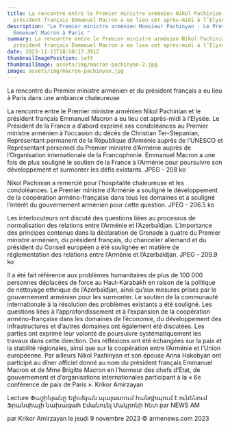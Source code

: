 ```yaml
---
title: La rencontre entre le Premier ministre arménien Nikol Pachinian et le
  président français Emmanuel Macron a eu lieu cet après-midi à l’Elysée.
description: "Le Premier ministre arménien Monsieur Pachinyan - Le Président
  Emmanuel Macron à Paris "
summary: La rencontre entre le Premier ministre arménien Nikol Pachinian et le
  président français Emmanuel Macron a eu lieu cet après-midi à l’Elysée.
date: 2023-11-11T18:58:17.391Z
thumbnailImagePosition: left
thumbnailImage: assets/img/macron-pachinyan-2.jpg
image: assets/img/macron-pachinyan.jpg
---
```

La rencontre du Premier ministre arménien et du président français a eu lieu à Paris dans une ambiance chaleureuse

La rencontre entre le Premier ministre arménien Nikol Pachinian et le président français Emmanuel Macron a eu lieu cet après-midi à l’Elysée.
Le Président de la France a d’abord exprimé ses condoléances au Premier ministre arménien à l’occasion du décès de Christian Ter-Stepanian, Représentant permanent de la République d’Arménie auprès de l’UNESCO et Représentant personnel du Premier ministre d’Arménie auprès de l’Organisation internationale de la Francophonie. Emmanuel Macron a une fois de plus souligné le soutien de la France à l’Arménie pour poursuivre son développement et surmonter les défis existants.
JPEG - 208 ko

Nikol Pachinian a remercié pour l’hospitalité chaleureuse et les condoléances. Le Premier ministre d’Arménie a souligné le développement de la coopération arméno-française dans tous les domaines et a souligné l’intérêt du gouvernement arménien pour cette question.
JPEG - 206.5 ko

Les interlocuteurs ont discuté des questions liées au processus de normalisation des relations entre l’Arménie et l’Azerbaïdjan. L’importance des principes contenus dans la déclaration de Grenade à quatre du Premier ministre arménien, du président français, du chancelier allemand et du président du Conseil européen a été soulignée en matière de réglementation des relations entre l’Arménie et l’Azerbaïdjan.
JPEG - 209.9 ko

Il a été fait référence aux problèmes humanitaires de plus de 100 000 personnes déplacées de force au Haut-Karabakh en raison de la politique de nettoyage ethnique de l’Azerbaïdjan, ainsi qu’aux mesures prises par le gouvernement arménien pour les surmonter. Le soutien de la communauté internationale à la résolution des problèmes existants a été souligné.
Les questions liées à l’approfondissement et à l’expansion de la coopération arméno-française dans les domaines de l’économie, du développement des infrastructures et d’autres domaines ont également été discutées. Les parties ont exprimé leur volonté de poursuivre systématiquement les travaux dans cette direction.
Des réflexions ont été échangées sur la paix et la stabilité régionales, ainsi que sur la coopération entre l’Arménie et l’Union européenne.
Par ailleurs Nikol Pashinyan et son épouse Anna Hakobyan ont participé au dîner officiel donné au nom du président français Emmanuel Macron et de Mme Brigitte Macron en l’honneur des chefs d’État, de gouvernement et d’organisations internationales participant à la « 6e conférence de paix de Paris ».
Krikor Amirzayan

Lecture
Փաշինյանը Ելիսեյան պալատում հանդիպում է ունենում Ֆրանսիայի նախագահ Էմանուել Մակրոնի հետ
par NEWS AM

par Krikor Amirzayan le jeudi 9 novembre 2023
© armenews.com 2023